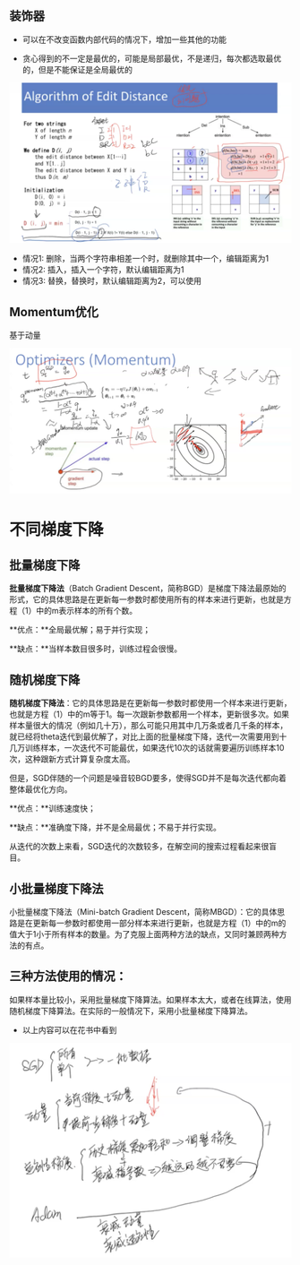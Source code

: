 ## 装饰器

- 可以在不改变函数内部代码的情况下，增加一些其他的功能





- 贪心得到的不一定是最优的，可能是局部最优，不是递归，每次都选取最优的，但是不能保证是全局最优的

![image-20200417203343238](../yaolinxia.github.io/img/image-20200417203343238.png)

- 情况1: 删除，当两个字符串相差一个时，就删除其中一个，编辑距离为1
- 情况2: 插入，插入一个字符，默认编辑距离为1
- 情况3: 替换，替换时，默认编辑距离为2，可以使用

## Momentum优化

基于动量

![image-20200418222331741](../yaolinxia.github.io/img/image-20200418222331741.png)



# **不同梯度下降**

## 批量梯度下降

**批量梯度下降法**（Batch Gradient Descent，简称BGD）是梯度下降法最原始的形式，它的具体思路是在更新每一参数时都使用所有的样本来进行更新，也就是方程（1）中的m表示样本的所有个数。

**优点：**全局最优解；易于并行实现；

**缺点：**当样本数目很多时，训练过程会很慢。

## 随机梯度下降

**随机梯度下降法**：它的具体思路是在更新每一参数时都使用一个样本来进行更新，也就是方程（1）中的m等于1。每一次跟新参数都用一个样本，更新很多次。如果样本量很大的情况（例如几十万），那么可能只用其中几万条或者几千条的样本，就已经将theta迭代到最优解了，对比上面的批量梯度下降，迭代一次需要用到十几万训练样本，一次迭代不可能最优，如果迭代10次的话就需要遍历训练样本10次，这种跟新方式计算复杂度太高。

但是，SGD伴随的一个问题是噪音较BGD要多，使得SGD并不是每次迭代都向着整体最优化方向。

**优点：**训练速度快；

**缺点：**准确度下降，并不是全局最优；不易于并行实现。

从迭代的次数上来看，SGD迭代的次数较多，在解空间的搜索过程看起来很盲目。

## **小批量梯度下降法**

小批量梯度下降法（Mini-batch Gradient Descent，简称MBGD）：它的具体思路是在更新每一参数时都使用一部分样本来进行更新，也就是方程（1）中的m的值大于1小于所有样本的数量。为了克服上面两种方法的缺点，又同时兼顾两种方法的有点。

## **三种方法使用的情况：**

如果样本量比较小，采用批量梯度下降算法。如果样本太大，或者在线算法，使用随机梯度下降算法。在实际的一般情况下，采用小批量梯度下降算法。

- 以上内容可以在花书中看到

![image-20200418232639743](../yaolinxia.github.io/img/image-20200418232639743.png)